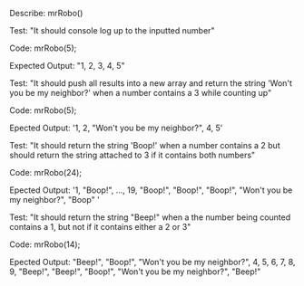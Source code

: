 Describe: mrRobo()


Test: "It should console log up to the inputted number"

Code: mrRobo(5);

Expected Output: "1, 2, 3, 4, 5"



Test: "It should push all results into a new array and return the string 'Won't you be my neighbor?' when a number contains a 3 while counting up"

Code: mrRobo(5);

Epected Output: '1, 2, "Won't you be my neighbor?", 4, 5'



Test: "It should return the string 'Boop!' when a number contains a 2 but should return the string attached to 3 if it contains both numbers"

Code: mrRobo(24);

Epected Output: '1, "Boop!", ..., 19, "Boop!", "Boop!", "Boop!", "Won't you be my neighbor?", "Boop" '



Test: "It should return the string "Beep!" when a the number being counted contains a 1, but not if it contains either a 2 or 3"

Code: mrRobo(14);

Epected Output: "Beep!", "Boop!", "Won't you be my neighbor?", 4, 5, 6, 7, 8, 9, "Beep!", "Beep!", "Boop!", "Won't you be my neighbor?", "Beep!"
